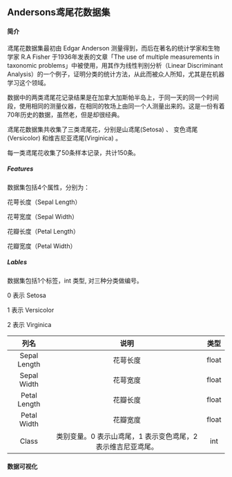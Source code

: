 ## Andersons鸢尾花数据集

#### 简介

鸢尾花数据集最初由 Edgar Anderson 测量得到，而后在著名的统计学家和生物学家 R.A Fisher 于1936年发表的文章「The use of multiple measurements in taxonomic problems」中被使用，用其作为线性判别分析（Linear Discriminant Analysis）的一个例子，证明分类的统计方法，从此而被众人所知，尤其是在机器学习这个领域。 

数据中的两类鸢尾花记录结果是在加拿大加斯帕半岛上，于同一天的同一个时间段，使用相同的测量仪器，在相同的牧场上由同一个人测量出来的。这是一份有着70年历史的数据，虽然老，但是却很经典。

鸢尾花数据集共收集了三类鸢尾花，分别是山鸢尾(Setosa) 、 变色鸢尾(Versicolor) 和维吉尼亚鸢尾(Virginica) 。

每一类鸢尾花收集了50条样本记录，共计150条。

##### Features

数据集包括4个属性，分别为：

花萼长度（Sepal Length）

花萼宽度（Sepal Width）

花瓣长度（Petal Length）

花瓣宽度（Petal Width）

##### Lables

数据集包括1个标签，int 类型, 对三种分类做编号。

0 表示 Setosa 

1 表示 Versicolor 

2 表示 Virginica

|     列名     |                             说明                             | 类型  |
| :----------: | :----------------------------------------------------------: | :---: |
| Sepal Length |                           花萼长度                           | float |
| Sepal Width  |                           花萼宽度                           | float |
| Petal Length |                           花瓣长度                           | float |
| Petal Width  |                           花瓣宽度                           | float |
|    Class     | 类别变量。0 表示山鸢尾，1 表示变色鸢尾，2 表示维吉尼亚鸢尾。 |  int  |

#### 数据可视化

